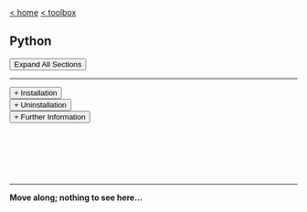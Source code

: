 <div style="display: inline-block;">
<a class="link" href="http://oclipa.github.io/">&lt; home</a>
<a class="link" href="http://oclipa.github.io/toolbox.html">&lt; toolbox</a>
</div> 

## Python

<button type="button" id="toggle-all" value="none">Expand All Sections</button>

-------------------------------------------------------------------------------------------------------

<div id="install">
<button type="button" class="collapsible">+ Installation</button>
<div class="content" style="display: none;" markdown="1">

**MacOS**

1. Install [Homebrew](https://brew.sh/): `/bin/bash -c "$(curl -fsSL https://raw.githubusercontent.com/Homebrew/install/master/install.sh)"` 
1. If necessary, remove previous installs of python:
   * **Do not uninstall the system version of python, found in /usr/bin**
   * Check for installed versions: `where python python2 python3`
1. Install pyenv: `brew install pyenv`
   * You may also need to run: `brew install openssl readline sqlite3 xz zlib`
1. Verify the installation by running: 
   * `pyenv update`
1. Run the following to ensure pyenv gets initialized: 
   * `echo -e 'if command -v pyenv 1>/dev/null 2>&1; then\n  eval "$(pyenv init -)"\nfi' >> ~/.zshrc` (or `~/.bashrc`)

**Ubuntu**

1. Install pre-requisites:
   * `sudo apt-get install -y build-essential libssl-dev zlib1g-dev libbz2-dev libreadline-dev libsqlite3-dev wget curl llvm libncurses5-dev libncursesw5-dev xz-utils tk-dev libffi-dev liblzma-dev python-openssl git`
1. Install pyenv:
   * `curl https://pyenv.run | bash`
1. Reopen the prompt (or run `exec $SHELL`)
   * If there are errors related to config files, check their permissions (they should be 644).
1. Verify the installation by running: 
   * `pyenv update`
1. Run the following to ensure pyenv gets initialized: 
   * `echo -e 'if command -v pyenv 1>/dev/null 2>&1; then\n  eval "$(pyenv init -)"\nfi' >> ~/.zshrc` (or `~/.bashrc`)

**Setting a Global Python Version**

*It is usually cleaner to create a virtual environment (see below), rather than using a base installation*

1. Install your chosen version of python:
   * List available versions (in this case, list all from 3.6-3.8): `pyenv install --list | grep " 3\.[678]"`
   * Install the chosen version: `pyenv install 3.8.2` (latest at time of writing)
1. Set this version of python as the global default: `pyenv global 3.8.2`
1. Verify active version: `pyenv version`

**Creating a Python Virtual Environment**

*A virtual environment allows an app to be configured without affecting the base installation*

1. Create the virtual environment for your chosen (installed) version:
   * `pyenv virtualenv 3.8.3 [identifier-for-venv]`
1. To set the venv as the global default:
   * `pyenv global [identifier-for-venv]`
1. To set the venv as the local default (which overrides the global default):
   * `pyenv local [identifier-for-venv]`
1. To unset the venv and revert to the gloabl default:
   * `pyenv local --unset`
1. It is also possible to chain versions, so that if venv1 is missing, venv2 will be used:
   * `pyenv [global|local] [identifier-for-venv1] [identifier-for-venv2]`
</div>
</div>

<div id="uninstall">
<button type="button" class="collapsible">+ Uninstallation</button>
<div class="content" style="display: none;" markdown="1">

**Do not uninstall the system version of python, found in /usr/bin/ or /System/**
1. Add the following to .bashrc or .zshrc:

```
export PATH="/home/dev/.pyenv/bin:$PATH"
if command -v pyenv 1>/dev/null 2>&1; then
  eval "$(pyenv init -)"
  eval "$(pyenv virtualenv-init -)"
fi
```

**Using pyenv**

If python has been installed using pyenv:

* pyenv uninstall [version]
* or, more manually, 
   * Identify the location of the version to be deleted: `pyenv prefix 3.8.2`
      * This should be a location in `~/.pyenv`.
   * Delete the directory: `rm -rf [directory path]`

**Using Homebrew**

If python was install using Homebrew:
   * Check if a version is installed: `brew list | grep python`
   * Check the install location using: `brew info python`
   * Uninstall using: `brew uninstall --ignore-dependencies python``

If you have problems, run `brew doctor` and see if any of the suggestions help.
   * If you have permissions issues, try running the following command: `sudo chown -R $(whoami):wheel /usr/local`
   * If you have problems with an pre-existing installation of `node`, delete the following files and directories and then re-install using `brew install node` (see [here](https://stackabuse.com/how-to-uninstall-node-js-from-mac-osx/))
      * ~/.npmrc
      * ~/.npm
      * ~/.node-gyp
      * ~/.node_repl_history
      * /usr/local/bin/node 
      * /usr/local/bin/node-debug
      * /usr/local/bin/node-gyp
      * /usr/local/include/node 
      * /usr/local/include/node_modules 
      * /usr/local/lib/dtrace/node.d
      * /usr/local/lib/node 
      * /usr/local/lib/node_modules 
      * /usr/local/share/doc/node
      * /usr/local/share/man/man1/node*
      * /usr/local/share/man/man1/npm*
      * /usr/local/share/systemtap/tapset/node.stp
      * /opt/local/include/node 
      * /opt/local/lib/node_modules
      * /opt/local/node 
      * /opt/local/share/doc/node 

**Manually**

If an independently installed version of python is present, delete the following files and directories (see [here](https://apple.stackexchange.com/questions/284824/remove-and-reinstall-python-on-mac-can-i-trust-these-old-references)):

* /usr/local/bin/python*
* /usr/local/bin/pip*
* /Library/Frameworks/Python.framework
  * NOTE: do not delete **/System**/Library/Frameworks/Python.framework!

</div>
</div>

<div id="furtherinfo">
<button type="button" class="collapsible">+ Further Information</button>
<div class="content" style="display: none;" markdown="1">

* [https://github.com/pyenv/pyenv-installer/blob/master/README.rst](https://github.com/pyenv/pyenv-installer/blob/master/README.rst)
* [https://github.com/pyenv/pyenv/blob/master/COMMANDS.md](https://github.com/pyenv/pyenv/blob/master/COMMANDS.md)
* https://github.com/pyenv/pyenv-virtualenv/blob/master/README.md](https://github.com/pyenv/pyenv-virtualenv/blob/master/README.md)

</div>
</div>

&nbsp;

&nbsp;

&nbsp;

-------------------------------------------------------------------------------------------------------

**Move along; nothing to see here...**

<script type="text/javascript">

    const loadCSS = (filename) => { 

       const file = document.createElement("link");
       file.setAttribute("rel", "stylesheet");
       file.setAttribute("type", "text/css");
       file.setAttribute("href", filename);
       document.head.appendChild(file);
    };

    const loadJS = (filename) => { 

       const file = document.createElement("script");
       file.setAttribute("type", "text/javascript");
       file.setAttribute("src", filename);
       document.head.appendChild(file);
    };
   
    //just call a function to load your CSS
    //this path should be relative your HTML location
    loadCSS("../collapse.css");
    loadJS("../collapse.js");

</script>
